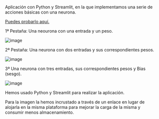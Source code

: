 Aplicación con Python y Streamlit, en la que implementamos una serie de acciones básicas con una neurona.

<p>
  <a href="https://dem1urgo-holaneurona-app-k67dpb.streamlit.app/">Puedes probarlo aquí.</a>
</p>

1ª Pestaña: Una neourona con una entrada y un peso.

![image](https://user-images.githubusercontent.com/64815391/213932984-2bd4665b-4743-45ac-8fda-7fe525b092d6.png)

2ª Pestaña: Una neurona con dos entradas y sus correspondientes pesos.

![image](https://user-images.githubusercontent.com/64815391/213933029-7c1677c4-340c-4992-96f1-97fc682f41c1.png)

3ª Una neurona con tres entradas, sus correspondientes pesos y Bias (sesgo).

![image](https://user-images.githubusercontent.com/64815391/213933081-2ef1f825-920d-4bc1-94a8-7333635d2161.png)


Hemos usado Python y Streamlit para realizar la aplicación.

Para la imagen la hemos incrustado a través de un enlace en lugar de alojarla en la misma plataforma para mejorar la carga de la misma
y consumir menos almacenamiento.
